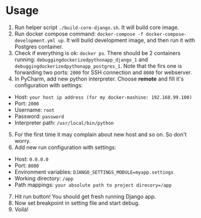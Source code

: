 # Usage
1. Run helper script `./build-core-django.sh`. It will build core image.
2. Run docker compose command: `docker-compose -f docker-compose-development.yml up`. It will build development image, and then run it with Postgres container.
3. Check if everything is ok: `docker ps`. There should be 2 containers running: `debuggingdockerizedpythonapp_django_1` and `debuggingdockerizedpythonapp_postgres_1`. Note that the firs one is forwarding two ports: `2000` for SSH connection and `8080` for webserver.
4. In PyCharm, add new python interpreter. Choose **remote** and fill it's configuration with settings:

- Host: `your host ip address (for my docker-mashine: 192.168.99.100)`
- Port: `2000`
- Username: `root`
- Password: `password`
- Interpreter path: `/usr/local/bin/python`

5. For the first time it may complain about new host and so on. So don't worry.
6. Add new run configuration with settings:

- Host: `0.0.0.0`
- Port: `8080`
- Environment variables: `DJANGO_SETTINGS_MODULE=myapp.settings`
- Working directory: `/app`
- Path mappings: `your absolute path to project direcory=/app`

7. Hit run button! You should get fresh running Django app.
8. Now set breakpoint in setting file and start debug.
9. Voilà!